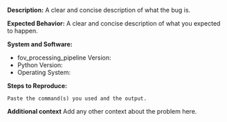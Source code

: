 **Description:**
A clear and concise description of what the bug is.

**Expected Behavior:**
A clear and concise description of what you expected to happen.

**System and Software:**
* fov_processing_pipeline Version:
* Python Version:
* Operating System:

**Steps to Reproduce:**
```
Paste the command(s) you used and the output.
```

 **Additional context**
Add any other context about the problem here.
